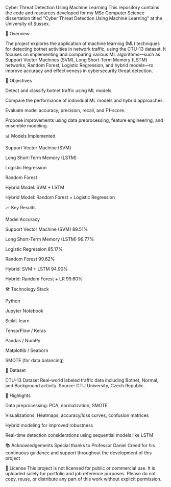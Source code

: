 Cyber Threat Detection Using Machine Learning
This repository contains the code and resources developed for my MSc Computer Science dissertation titled "Cyber Threat Detection Using Machine Learning" at the University of Sussex.

📖 Overview

The project explores the application of machine learning (ML) techniques for detecting botnet activities in network traffic, using the CTU-13 dataset. It focuses on implementing and comparing various ML algorithms—such as Support Vector Machines (SVM), Long Short-Term Memory (LSTM) networks, Random Forest, Logistic Regression, and hybrid models—to improve accuracy and effectiveness in cybersecurity threat detection.

🎯 Objectives

Detect and classify botnet traffic using ML models.

Compare the performance of individual ML models and hybrid approaches.

Evaluate model accuracy, precision, recall, and F1-score.

Propose improvements using data preprocessing, feature engineering, and ensemble modeling.

📊 Models Implemented

Support Vector Machine (SVM)

Long Short-Term Memory (LSTM)

Logistic Regression

Random Forest

Hybrid Model: SVM + LSTM

Hybrid Model: Random Forest + Logistic Regression


📈 Key Results

Model	Accuracy

Support Vector Machine (SVM)	89.51%

Long Short-Term Memory (LSTM)	96.77%

Logistic Regression	85.17%

Random Forest	99.62%

Hybrid: SVM + LSTM	94.90%

Hybrid: Random Forest + LR	99.60%


🛠 Technology Stack

Python

Jupyter Notebook

Scikit-learn

TensorFlow / Keras

Pandas / NumPy

Matplotlib / Seaborn

SMOTE (for data balancing)


🧪 Dataset

CTU-13 Dataset
Real-world labeled traffic data including Botnet, Normal, and Background activity. Source: CTU University, Czech Republic.

📌 Highlights

Data preprocessing: PCA, normalization, SMOTE

Visualizations: Heatmaps, accuracy/loss curves, confusion matrices

Hybrid modeling for improved robustness

Real-time detection considerations using sequential models like LSTM


📚 Acknowledgements
Special thanks to Professor Daniel Creed for his continuous guidance and support throughout the development of this project

📝 License
This project is not licensed for public or commercial use. It is uploaded solely for portfolio and job reference purposes.
Please do not copy, reuse, or distribute any part of this work without explicit permission.
